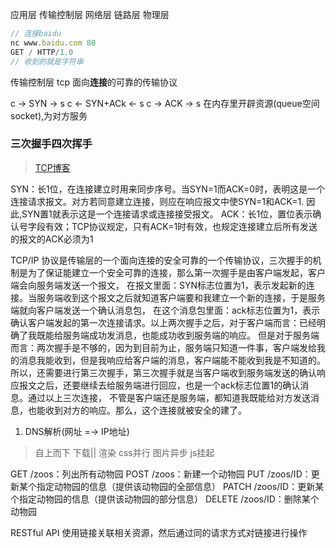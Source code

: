 应用层
传输控制层
网络层
链路层
物理层

```js
// 连接baidu
nc www.baidu.com 80
GET / HTTP/1.0
// 收到的就是字符串

```

传输控制层
tcp 面向**连接**的可靠的传输协议

c ->   SYN   -> s
c <- SYN+ACk <- s
c ->   ACK   -> s
在内存里开辟资源(queue空间socket),为对方服务

### 三次握手四次挥手
> [TCP博客](https://www.cnblogs.com/shineyoung/p/10656914.html)

SYN：长1位，在连接建立时用来同步序号。当SYN=1而ACK=0时，表明这是一个连接请求报文。对方若同意建立连接，则应在响应报文中使SYN=1和ACK=1. 因此,SYN置1就表示这是一个连接请求或连接接受报文。
ACK：长1位，置位表示确认号字段有效；TCP协议规定，只有ACK=1时有效，也规定连接建立后所有发送的报文的ACK必须为1

TCP/IP 协议是传输层的一个面向连接的安全可靠的一个传输协议，三次握手的机制是为了保证能建立一个安全可靠的连接，那么第一次握手是由客户端发起，客户端会向服务端发送一个报文，
在报文里面：SYN标志位置为1，表示发起新的连接。当服务端收到这个报文之后就知道客户端要和我建立一个新的连接，于是服务端就向客户端发送一个确认消息包，
在这个消息包里面：ack标志位置为1，表示确认客户端发起的第一次连接请求。以上两次握手之后，对于客户端而言：已经明确了我既能给服务端成功发消息，也能成功收到服务端的响应。
但是对于服务端而言：两次握手是不够的，因为到目前为止，服务端只知道一件事，客户端发给我的消息我能收到，但是我响应给客户端的消息，客户端能不能收到我是不知道的。
所以，还需要进行第三次握手，第三次握手就是当客户端收到服务端发送的确认响应报文之后，还要继续去给服务端进行回应，也是一个ack标志位置1的确认消息。通过以上三次连接，
不管是客户端还是服务端，都知道我既能给对方发送消息，也能收到对方的响应。那么，这个连接就被安全的建了。







1. DNS解析(网址 =-> IP地址)

> 自上而下 下载|| 渲染   css并行 图片异步  js挂起

GET /zoos：列出所有动物园
POST /zoos：新建一个动物园
PUT /zoos/ID：更新某个指定动物园的信息（提供该动物园的全部信息）
PATCH /zoos/ID：更新某个指定动物园的信息（提供该动物园的部分信息）
DELETE /zoos/ID：删除某个动物园

RESTful API
使用链接关联相关资源，然后通过同的请求方式对链接进行操作